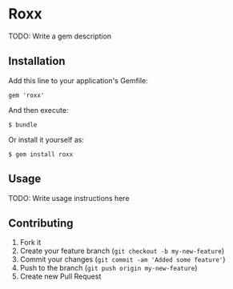 # Roxx

TODO: Write a gem description

## Installation

Add this line to your application's Gemfile:

    gem 'roxx'

And then execute:

    $ bundle

Or install it yourself as:

    $ gem install roxx

## Usage

TODO: Write usage instructions here

## Contributing

1. Fork it
2. Create your feature branch (`git checkout -b my-new-feature`)
3. Commit your changes (`git commit -am 'Added some feature'`)
4. Push to the branch (`git push origin my-new-feature`)
5. Create new Pull Request
